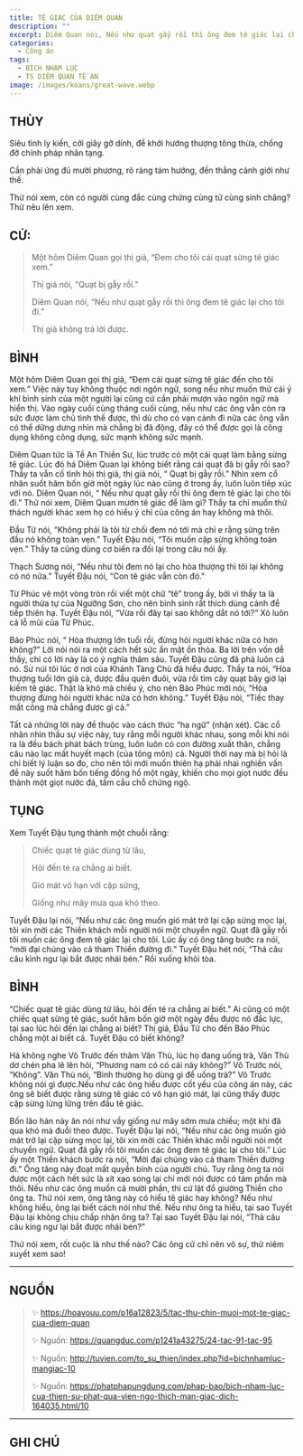 ```yaml
---
title: TÊ GIÁC CỦA DIÊM QUAN
description: ""
excerpt: Diêm Quan nói, Nếu như quạt gẫy rồi thì ông đem tê giác lại cho tôi đi.
categories:
  - Công án
tags:
  - BÍCH NHAM LỤC
  - TS DIÊM QUAN TỀ AN
image: /images/koans/great-wave.webp
---
```


## THÙY

Siêu tình ly kiến, cởi giây gỡ dính, đề khởi hướng thượng tông thừa, chống đỡ chính pháp nhãn tạng.

Cần phải ứng đủ mười phương, rõ ràng tám hướng, đến thẳng cảnh giới như thế.

Thử nói xem, còn có người cùng đắc cùng chứng cùng tử cùng sinh chăng? Thử nêu lên xem.

## CỬ:

> Một hôm Diêm Quan gọi thị giả, “Đem cho tôi cái quạt sừng tê giác xem.”
>
> Thị giả nói, "Quạt bị gẫy rồi.”
>
> Diêm Quan nói, “Nếu như quạt gẫy rồi thì ông đem tê giác lại cho tôi đi.”
>
> Thị giả không trả lời được.

## BÌNH

Một hôm Diêm Quan gọi thị giả, “Đem cái quạt sừng tê giác đến cho tôi xem.” Việc này tuy không thuộc nơi ngôn ngữ, song nếu như muốn thử cái ý khí bình sinh của một người lại cũng cứ cần phải mượn vào ngôn ngữ mà hiển thị. Vào ngày cuối cùng tháng cuối cùng, nếu như các ông vẫn còn ra sức được làm chủ tình thế được, thì dù cho có vạn cảnh đi nữa các ông vẫn có thể dững dưng nhìn mà chẳng bị đã động, đây có thể được gọi là công dụng không công dụng, sức mạnh không sức mạnh.

Diêm Quan tức là Tề An Thiền Sư, lúc trước có một cái quạt làm bằng sừng tê giác. Lúc đó há Diêm Quan lại không biết rằng cái quạt đã bị gẫy rồi sao? Thầy ta vẫn cố tình hỏi thị giả, thị giả nói, “ Quạt bị gẫy rồi.” Nhìn xem cổ nhân suốt hăm bốn giờ một ngày lúc nào cũng ở trong ấy, luôn luôn tiếp xúc với nó. Diêm Quan nói, “ Nếu như quạt gẫy rồi thì ông đem tê giác lại cho tôi đi.” Thử nói xem, Diêm Quan mướn tê giác để làm gì? Thầy ta chỉ muốn thử thách người khác xem họ có hiểu ý chỉ của công án hay không mà thôi.

Đầu Tử nói, “Không phải là tôi từ chối đem nó tới mà chỉ e rằng sừng trên đầu nó không toàn vẹn.” Tuyết Đậu nói, “Tôi muốn cặp sừng không toàn vẹn.” Thầy ta cũng dùng cơ biến ra đối lại trong câu nói ấy.

Thạch Sương nói, “Nếu như tôi đem nó lại cho hòa thượng thì tôi lại không có nó nữa.” Tuyết Đậu nói, “Con tê giác vẫn còn đó.”

Từ Phúc vẽ một vòng tròn rồi viết một chữ “tê” trong ấy, bởi vì thầy ta là người thừa tự của Ngưỡng Sơn, cho nên bình sinh rất thích dùng cảnh để tiếp thiên hạ. Tuyết Đậu nói, “Vừa rồi đây tại sao không dắt nó tới?” Xỏ luôn cả lỗ mũi của Từ Phúc.

Bảo Phúc nói, “ Hòa thượng lớn tuổi rồi, đừng hỏi người khác nữa có hơn không?” Lời nói nói ra một cách hết sức ẩn mật ổn thỏa. Ba lời trên vốn dễ thấy, chỉ có lời này là có ý nghĩa thâm sâu. Tuyết Đậu cũng đã phả luôn cả nó. Sư núi tôi lúc ở nơi của Khánh Tàng Chủ đã hiểu được. Thầy ta nói, “Hòa thượng tuổi lớn già cả, được đầu quên đuôi, vừa rồi tìm cây quạt bây giờ lại kiếm tê giác. Thật là khó mà chiều ý, cho nên Bảo Phúc mới nói, “Hòa thượng đừng hỏi người khác nữa có hơn không.” Tuyết Đậu nói, “Tiếc thay mất công mà chẳng được gì cả.”

Tất cả những lời này đề thuộc vào cách thức “hạ ngữ” (nhận xét). Các cổ nhân nhìn thấu sự việc này, tuy rằng mỗi người khác nhau, song mỗi khi nói ra là đều bách phát bách trùng, luôn luôn có con đường xuất thân, chẳng câu nào lạc mất huyết mạch (của tông môn) cả. Người thời nay mà bị hỏi là chỉ biết lý luận so đo, cho nên tôi mới muốn thiên hạ phải nhai nghiến vấn đề này suốt hăm bốn tiếng đồng hồ một ngày, khiến cho mọi giọt nước đều thành một giọt nước đá, tầm cầu chỗ chứng ngộ.

## TỤNG

Xem Tuyết Đậu tụng thành một chuỗi rằng:

> Chiếc quạt tê giác dùng từ lâu,
>
> Hỏi đến té ra chẳng ai biết.
>
> Gió mát vô hạn với cặp sừng,
>
> Giống như mây mưa qua khó theo.

Tuyết Đậu lại nói, “Nếu như các ông muốn gió mát trở lại cặp sừng mọc lại, tôi xin mời các Thiền khách mỗi người nói một chuyển ngữ. 
Quạt đã gẫy rồi tôi muốn các ông đem tê giác lại cho tôi. Lúc ấy có ông tăng bước ra nói, “mời đại chúng vào cả tham Thiền đường đi.” 
Tuyết Đậu hét nói, “Thả câu câu kình ngư lại bắt được nhái bén.” Rồi xuống khỏi tòa.

## BÌNH

“Chiếc quạt tê giác dùng từ lâu, hỏi đến té ra chẳng ai biết.” Ai cũng có một chiếc quạt sừng tê giác, suốt hăm bốn giờ một ngày đều được nó đắc lực, tại sao lúc hỏi đến lại chẳng ai biết? Thị giả, Đầu Tử cho đến Bảo Phúc chẳng một ai biết cả. Tuyết Đậu có biết không?

Há không nghe Vô Trước đến thăm Văn Thù, lúc họ đang uống trà, Văn Thù dơ chén pha lê lên hỏi, “Phương nam có có cái này không?” Vô Trước nói, “Không”. Văn Thù nói, “Bình thường họ dùng gì để uống trà?” Vô Trước không nói gì được.Nếu như các ông hiểu được cốt yếu của công án này, các ông sẽ biết được rằng sừng tê giác có vô hạn gió mát, lại cũng thấy được cặp sừng lừng lững trên đầu tê giác.

Bốn lão hán này ăn nói như vầy giống nư mây sớm mưa chiều; một khi đã qua khó mà đuổi theo được. Tuyết Đậu lại nói, “Nếu như các ông muốn gió mát trở lại cặp sừng mọc lại, tôi xin mời các Thiền khác mỗi người nói một chuyển ngữ. Quạt đã gẫy rồi tôi muốn các ông đem tê giác lại cho tôi.” Lúc ấy một Thiền khách bước ra nói, “Mời đại chúng vào cả tham Thiền đường đi.” Ông tăng này đoạt mất quyền bính của người chủ. Tuy rằng ông ta nói được một cách hết sức là xít xao song lại chỉ mới nói được có tám phần mà thôi. Nếu như các ông muốn cả mười phần, thì cứ lật đổ giường Thiền cho ông ta. Thử nói xem, ông tăng này có hiểu tê giác hay không? Nếu như không hiểu, ông lại biết cách nói như thế. Nếu như ông ta hiểu, tại sao Tuyết Đậu lại không chịu chấp nhận ông ta? Tại sao Tuyết Đậu lại nói, “Thả câu câu king ngư lại bắt được nhái bén?”

Thử nói xem, rốt cuộc là như thế nào? Các ông cử chỉ nên vô sự, thử niêm xuyết xem sao!

<hr class="blog-rule" />

## NGUỒN

> ✨ https://hoavouu.com/p16a12823/5/tac-thu-chin-muoi-mot-te-giac-cua-diem-quan
>
> ✨ Nguồn: https://quangduc.com/p1241a43275/24-tac-91-tac-95
>
> ✨ Nguồn: http://tuvien.com/to_su_thien/index.php?id=bichnhamluc-mangiac-10
>
> ✨ Nguồn: https://phatphapungdung.com/phap-bao/bich-nham-luc-cua-thien-su-phat-qua-vien-ngo-thich-man-giac-dich-164035.html/10

<hr class="blog-rule" />

## GHI CHÚ

[^1]: ⭐️ <a href="http://thuongchieu.net/index.php/phapthoai/suphu/4779-thiensutean" target="_blank">🔗 TS DIÊM QUAN TỀ AN</a>
